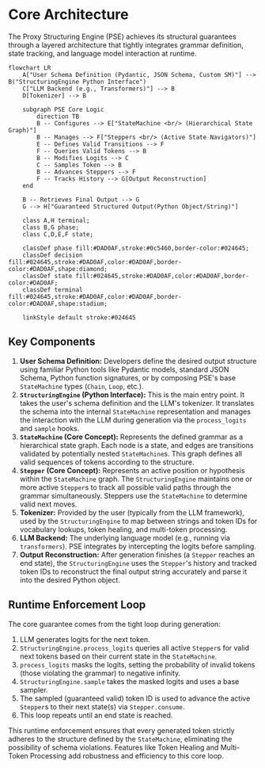 # Core Architecture

The Proxy Structuring Engine (PSE) achieves its structural guarantees through a layered architecture that tightly integrates grammar definition, state tracking, and language model interaction at runtime.

```mermaid
flowchart LR
    A["User Schema Definition (Pydantic, JSON Schema, Custom SM)"] --> B("StructuringEngine Python Interface")
    C["LLM Backend (e.g., Transformers)"] --> B
    D[Tokenizer] --> B

    subgraph PSE Core Logic
        direction TB
        B -- Configures --> E["StateMachine <br/> (Hierarchical State Graph)"]
        B -- Manages --> F["Steppers <br/> (Active State Navigators)"]
        E -- Defines Valid Transitions --> F
        F -- Queries Valid Tokens --> B
        B -- Modifies Logits --> C
        C -- Samples Token --> B
        B -- Advances Steppers --> F
        F -- Tracks History --> G[Output Reconstruction]
    end

    B -- Retrieves Final Output --> G
    G --> H["Guaranteed Structured Output(Python Object/String)"]

    class A,H terminal;
    class B,G phase;
    class C,D,E,F state;

    classDef phase fill:#DAD0AF,stroke:#0c5460,border-color:#024645;
    classDef decision fill:#024645,stroke:#DAD0AF,color:#DAD0AF,border-color:#DAD0AF,shape:diamond;
    classDef state fill:#024645,stroke:#DAD0AF,color:#DAD0AF,border-color:#DAD0AF;
    classDef terminal fill:#024645,stroke:#DAD0AF,color:#DAD0AF,border-color:#DAD0AF,shape:stadium;

    linkStyle default stroke:#024645
```

## Key Components

1.  **User Schema Definition:** Developers define the desired output structure using familiar Python tools like Pydantic models, standard JSON Schema, Python function signatures, or by composing PSE's base `StateMachine` types (`Chain`, `Loop`, etc.).
2.  **`StructuringEngine` (Python Interface):** This is the main entry point. It takes the user's schema definition and the LLM's tokenizer. It translates the schema into the internal `StateMachine` representation and manages the interaction with the LLM during generation via the `process_logits` and `sample` hooks.
3.  **`StateMachine` (Core Concept):** Represents the defined grammar as a hierarchical state graph. Each node is a state, and edges are transitions validated by potentially nested `StateMachine`s. This graph defines all valid sequences of tokens according to the structure.
4.  **`Stepper` (Core Concept):** Represents an active position or hypothesis within the `StateMachine` graph. The `StructuringEngine` maintains one or more active `Stepper`s to track all possible valid paths through the grammar simultaneously. Steppers use the `StateMachine` to determine valid next moves.
5.  **Tokenizer:** Provided by the user (typically from the LLM framework), used by the `StructuringEngine` to map between strings and token IDs for vocabulary lookups, token healing, and multi-token processing.
6.  **LLM Backend:** The underlying language model (e.g., running via `transformers`). PSE integrates by intercepting the logits before sampling.
7.  **Output Reconstruction:** After generation finishes (a `Stepper` reaches an end state), the `StructuringEngine` uses the `Stepper`'s history and tracked token IDs to reconstruct the final output string accurately and parse it into the desired Python object.

## Runtime Enforcement Loop

The core guarantee comes from the tight loop during generation:

1.  LLM generates logits for the next token.
2.  `StructuringEngine.process_logits` queries all active `Stepper`s for valid next tokens based on their current state in the `StateMachine`.
3.  `process_logits` masks the logits, setting the probability of invalid tokens (those violating the grammar) to negative infinity.
4.  `StructuringEngine.sample` takes the masked logits and uses a base sampler.
5.  The sampled (guaranteed valid) token ID is used to advance the active `Stepper`s to their next state(s) via `Stepper.consume`.
6.  This loop repeats until an end state is reached.

This runtime enforcement ensures that every generated token strictly adheres to the structure defined by the `StateMachine`, eliminating the possibility of schema violations. Features like Token Healing and Multi-Token Processing add robustness and efficiency to this core loop.
